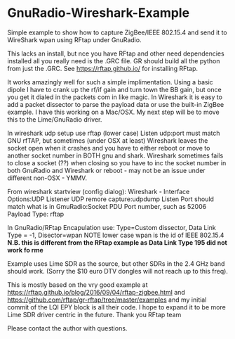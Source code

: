# GnuRadio-Wireshark-Example
Simple example to show how to capture ZigBee/IEEE 802.15.4 and send it to WireShark wpan using RFtap under GnuRadio.

This lacks an install, but nce you have RFtap and other need dependencies installed all you really need is the .GRC file.  GR should build all the python from just the .GRC.  See https://rftap.github.io/ for installing RFtap.

It works amazingly well for such a simple implimentation. Using a basic dipole I have to crank up the rf/if gain and turn town the BB gain, but once you get it dialed in the packets com in like magic. In Wireshark it is easy to add a packet dissector to parse the payload data or use the built-in ZigBee example. I have this working on a Mac/OSX. My next step will be to move this to the Lime/GnuRadio driver.

In wireshark udp setup use rftap (lower case) Listen udp:port must match GNU rfTAP, but sometimes (under OSX at least) Wireshark leaves the socket open when it crashes and you have to either reboot or move to another socket number in BOTH gnu and shark.
Wireshark sometimes fails to close a socket (??) when closing so you have to inc the socket number in both GnuRadio and Wireshark or reboot - may not be an issue under different non-OSX - YMMV.

From wireshark startview (config dialog): Wireshark  - Interface Options:UDP Listener UDP remore capture:udpdump
  Listen Port should match what is in GmuRadio:Socket PDU Port number, such as 52006
  Payload Type: rftap

In GnuRadio/RFtap Encapulation use:
Type=Custom dissector, Data Link Type = -1, Disector=wpan   NOTE lower case wpan is the id of IEEE 802.15.4  <b>N.B. this is different from the RFtap example as Data Link Type 195 did not work fo rme</b> 

Example uses Lime SDR as the source, but other SDRs in the 2.4 GHz band should work.  (Sorry the $10 euro DTV dongles will not reach up to this freq).

This is mostly based on the vry good example at https://rftap.github.io/blog/2016/09/04/rftap-zigbee.html and https://github.com/rftap/gr-rftap/tree/master/examples and my initial commit of the LQI EPY block is all their code.  I hope to expand it to be more Lime SDR driver centric in the future.  Thank you RFtap team 

Please contact the author with questions.
